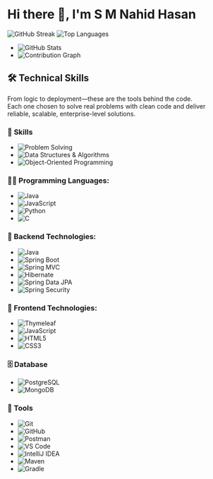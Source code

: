 # Hi there 👋, I'm S M Nahid Hasan


<!--
**DevNahidHasan/DevNahidHasan** is a ✨ _special_ ✨ repository because its `README.md` (this file) appears on your GitHub profile.

Here are some ideas to get you started:

- 🔭 I’m currently working on ...
- 🌱 I’m currently learning ...
- 👯 I’m looking to collaborate on ...
- 🤔 I’m looking for help with ...
- 💬 Ask me about ...
- 📫 How to reach me: ...
- 😄 Pronouns: ...
- ⚡ Fun fact: ...






### 🧑‍💻 **Programming Languages:**
- ![Java](https://img.shields.io/badge/Java-ED8B00?style=for-the-badge&logo=java&logoColor=white)
- ![JavaScript](https://img.shields.io/badge/JavaScript-F7DF1E?style=for-the-badge&logo=javascript&logoColor=black)
- ![TypeScript](https://img.shields.io/badge/TypeScript-3178C6?style=for-the-badge&logo=typescript&logoColor=white)
- ![HTML5](https://img.shields.io/badge/HTML5-E34F26?style=for-the-badge&logo=html5&logoColor=white)
- ![CSS3](https://img.shields.io/badge/CSS3-1572B6?style=for-the-badge&logo=css3&logoColor=white)



### 🔧 **Backend Technologies:**
- ![Spring Boot](https://img.shields.io/badge/Spring_Boot-6DB33F?style=for-the-badge&logo=springboot&logoColor=white)
- ![PHP](https://img.shields.io/badge/PHP-777BB4?style=for-the-badge&logo=php&logoColor=white)
- ![Laravel](https://img.shields.io/badge/Laravel-FF2D20?style=for-the-badge&logo=laravel&logoColor=white)



### 🎨 **Frontend Technologies:**
- ![React](https://img.shields.io/badge/React-61DAFB?style=for-the-badge&logo=react&logoColor=black)
- ![JavaScript](https://img.shields.io/badge/JavaScript-F7DF1E?style=for-the-badge&logo=javascript&logoColor=black)
- ![HTML5](https://img.shields.io/badge/HTML5-E34F26?style=for-the-badge&logo=html5&logoColor=white)
- ![CSS3](https://img.shields.io/badge/CSS3-1572B6?style=for-the-badge&logo=css3&logoColor=white)



### 🗄️ **Database:**
- ![PostgreSQL](https://img.shields.io/badge/PostgreSQL-316192?style=for-the-badge&logo=postgresql&logoColor=white)
- ![MongoDB](https://img.shields.io/badge/MongoDB-47A248?style=for-the-badge&logo=mongodb&logoColor=white)



### ⚙️ **Tools:**
- ![Git](https://img.shields.io/badge/Git-F05032?style=for-the-badge&logo=git&logoColor=white)
- ![GitHub](https://img.shields.io/badge/GitHub-181717?style=for-the-badge&logo=github&logoColor=white)
- ![VS Code](https://img.shields.io/badge/VS_Code-007ACC?style=for-the-badge&logo=visual-studio-code&logoColor=white)
- ![Postman](https://img.shields.io/badge/Postman-FF6C37?style=for-the-badge&logo=postman&logoColor=white)




## 🛠️ Languages and Tools
Absolutely, Nahid! Here's a clean and visually organized badge-style list using Markdown, inspired by the format in your screenshot. You can paste this directly into your GitHub README:
## 🛠️ Tech Stack
![Java](https://img.shields.io/badge/Java-ED8B00?style=for-the-badge&logo=java&logoColor=white)
![Spring Boot](https://img.shields.io/badge/Spring_Boot-6DB33F?style=for-the-badge&logo=spring-boot&logoColor=white)
![PostgreSQL](https://img.shields.io/badge/PostgreSQL-316192?style=for-the-badge&logo=postgresql&logoColor=white)





- ![TypeScript](https://img.shields.io/badge/TypeScript-3178C6?style=for-the-badge&logo=typescript&logoColor=white) 
- ![Angular](https://img.shields.io/badge/Angular-DD0031?style=for-the-badge&logo=angular&logoColor=white) 
- ![TypeScript](https://img.shields.io/badge/TypeScript-3178C6?style=for-the-badge&logo=typescript&logoColor=white)

-->

![GitHub Streak](https://github-readme-streak-stats.herokuapp.com/?user=nahidhasan123&theme=gradient&hide_border=true)
![Top Languages](https://github-readme-stats.vercel.app/api/top-langs/?username=nahidhasan123&layout=compact&theme=gradient&hide_border=true)
- ![GitHub Stats](https://github-readme-stats.vercel.app/api?username=nahidhasan123&show_icons=true&theme=gradient&hide_border=true)
- ![Contribution Graph](https://github-readme-activity-graph.vercel.app/graph?username=nahidhasan123&theme=gradient&hide_border=true)


## **🛠️ Technical Skills**
From logic to deployment—these are the tools behind the code.<br>
Each one chosen to solve real problems with clean code and deliver reliable, scalable, enterprise-level solutions.

### 🧠 **Skills**  
- ![Problem Solving](https://img.shields.io/badge/Problem_Solving-E74C3C?style=for-the-badge)
- ![Data Structures & Algorithms](https://img.shields.io/badge/Data_Structures_&_Algorithms-27AE60?style=for-the-badge)
- ![Object-Oriented Programming](https://img.shields.io/badge/Object_Oriented_Programming-2980B9?style=for-the-badge)

### **🧑‍💻 Programming Languages:**
- ![Java](https://img.shields.io/badge/Java-ED8B00?style=for-the-badge&logo=java&logoColor=white)
- ![JavaScript](https://img.shields.io/badge/JavaScript-F7DF1E?style=for-the-badge&logo=javascript&logoColor=black)
- ![Python](https://img.shields.io/badge/Python-3776AB?style=for-the-badge&logo=python&logoColor=white)
- ![C](https://img.shields.io/badge/C-00599C?style=for-the-badge&logo=c&logoColor=white)

### **🔧 Backend Technologies:**
- ![Java](https://img.shields.io/badge/Java-ED8B00?style=for-the-badge&logo=java&logoColor=white)
- ![Spring Boot](https://img.shields.io/badge/Spring_Boot-6DB33F?style=for-the-badge&logo=springboot&logoColor=white)
- ![Spring MVC](https://img.shields.io/badge/Spring_MVC-6DB33F?style=for-the-badge&logo=spring&logoColor=white)
- ![Hibernate](https://img.shields.io/badge/Hibernate-59666C?style=for-the-badge&logo=hibernate&logoColor=white)
- ![Spring Data JPA](https://img.shields.io/badge/Spring_Data_JPA-6DB33F?style=for-the-badge&logo=spring&logoColor=white)
- ![Spring Security](https://img.shields.io/badge/Spring_Security-6DB33F?style=for-the-badge&logo=springsecurity&logoColor=white)

### **🎨 Frontend Technologies:**
- ![Thymeleaf](https://img.shields.io/badge/Thymeleaf-005F0F?style=for-the-badge&logo=thymeleaf&logoColor=white)
- ![JavaScript](https://img.shields.io/badge/JavaScript-F7DF1E?style=for-the-badge&logo=javascript&logoColor=black)
- ![HTML5](https://img.shields.io/badge/HTML5-E34F26?style=for-the-badge&logo=html5&logoColor=white)
- ![CSS3](https://img.shields.io/badge/CSS3-1572B6?style=for-the-badge&logo=css3&logoColor=white)

### **🗄️ Database**
- ![PostgreSQL](https://img.shields.io/badge/PostgreSQL-316192?style=for-the-badge&logo=postgresql&logoColor=white)
- ![MongoDB](https://img.shields.io/badge/MongoDB-47A248?style=for-the-badge&logo=mongodb&logoColor=white)

### **🧰 Tools**
- ![Git](https://img.shields.io/badge/Git-F05032?style=for-the-badge&logo=git&logoColor=white)
- ![GitHub](https://img.shields.io/badge/GitHub-181717?style=for-the-badge&logo=github&logoColor=white)
- ![Postman](https://img.shields.io/badge/Postman-FF6C37?style=for-the-badge&logo=postman&logoColor=white)
- ![VS Code](https://img.shields.io/badge/VS_Code-007ACC?style=for-the-badge&logo=visualstudiocode&logoColor=white)
- ![IntelliJ IDEA](https://img.shields.io/badge/IntelliJ_IDEA-000000?style=for-the-badge&logo=intellijidea&logoColor=white)
- ![Maven](https://img.shields.io/badge/Maven-C71A36?style=for-the-badge&logo=apachemaven&logoColor=white)
- ![Gradle](https://img.shields.io/badge/Gradle-02303A?style=for-the-badge&logo=gradle&logoColor=white)
